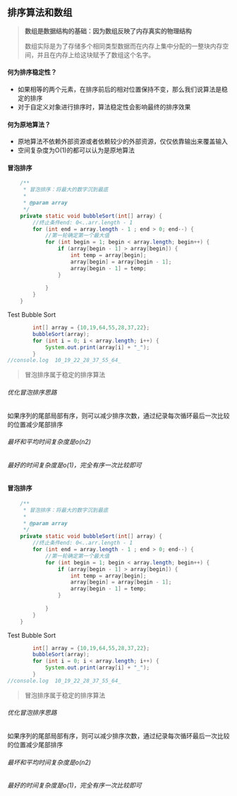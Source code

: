 ## 排序算法和数组

> **数组是数据结构的基础：因为数组反映了内存真实的物理结构**
>
> 数组实际是为了存储多个相同类型数据而在内存上集中分配的一整块内存空间，并且在内存上给这块赋予了数组这个名字。





#### 何为排序稳定性？

- 如果相等的两个元素，在排序前后的相对位置保持不变，那么我们说算法是稳定的排序
- 对于自定义对象进行排序时，算法稳定性会影响最终的排序效果

#### 何为原地算法？

- 原地算法不依赖外部资源或者依赖较少的外部资源，仅仅依靠输出来覆盖输入
- 空间复杂度为O(1)的都可以认为是原地算法

#### 冒泡排序

```Java
	/**
	 * 冒泡排序：将最大的数字沉到最底
	 *
	 * @param array
	 */
	private static void bubbleSort(int[] array) {
		//终止条件end: 0<..arr.length - 1
		for (int end = array.length - 1 ; end > 0; end--) {
			//第一轮确定第一个最大值
			for (int begin = 1; begin < array.length; begin++) {
				if (array[begin - 1] > array[begin]) {
					int temp = array[begin];
					array[begin] = array[begin - 1];
					array[begin - 1] = temp;
				}
				
			}
		}
	}
```

Test Bubble Sort

```Java
		int[] array = {10,19,64,55,28,37,22};
		bubbleSort(array);
		for (int i = 0; i < array.length; i++) {
			System.out.print(array[i] + "_");
		}
//console.log  10_19_22_28_37_55_64_
```

>  冒泡排序属于稳定的排序算法

###### 优化冒泡排序思路

如果序列的尾部局部有序，则可以减少排序次数，通过纪录每次循环最后一次比较的位置减少尾部排序

###### 最坏和平均时间复杂度是o(n2)

###### 最好的时间复杂度是o(1)，完全有序一次比较即可



#### 冒泡排序

```Java
	/**
	 * 冒泡排序：将最大的数字沉到最底
	 *
	 * @param array
	 */
	private static void bubbleSort(int[] array) {
		//终止条件end: 0<..arr.length - 1
		for (int end = array.length - 1 ; end > 0; end--) {
			//第一轮确定第一个最大值
			for (int begin = 1; begin < array.length; begin++) {
				if (array[begin - 1] > array[begin]) {
					int temp = array[begin];
					array[begin] = array[begin - 1];
					array[begin - 1] = temp;
				}
				
			}
		}
	}
```

Test Bubble Sort

```Java
		int[] array = {10,19,64,55,28,37,22};
		bubbleSort(array);
		for (int i = 0; i < array.length; i++) {
			System.out.print(array[i] + "_");
		}
//console.log  10_19_22_28_37_55_64_
```

>  冒泡排序属于稳定的排序算法

###### 优化冒泡排序思路

如果序列的尾部局部有序，则可以减少排序次数，通过纪录每次循环最后一次比较的位置减少尾部排序

###### 最坏和平均时间复杂度是o(n2)

###### 最好的时间复杂度是o(1)，完全有序一次比较即可

